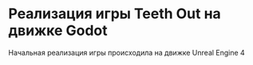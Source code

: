 # Реализация игры Teeth Out на движке Godot

Начальная реализация игры происходила на движке Unreal Engine 4
